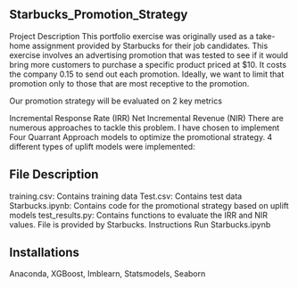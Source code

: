 ## Starbucks_Promotion_Strategy
Project Description
This portfolio exercise was originally used as a take-home assignment provided by Starbucks for their job candidates. This exercise involves an advertising promotion that was tested to see if it would bring more customers to purchase a specific product priced at $10. It costs the company 0.15 to send out each promotion. Ideally, we want to limit that promotion only to those that are most receptive to the promotion.

Our promotion strategy will be evaluated on 2 key metrics

Incremental Response Rate (IRR)
Net Incremental Revenue (NIR)
There are numerous approaches to tackle this problem. I have chosen to implement Four Quarrant Approach models to optimize the promotional strategy. 4 different types of uplift models were implemented:

## File Description
training.csv: Contains training data
Test.csv: Contains test data
Starbucks.ipynb: Contains code for the promotional strategy based on uplift models
test_results.py: Contains functions to evaluate the IRR and NIR values. File is provided by Starbucks.
Instructions
Run Starbucks.ipynb
## Installations
Anaconda, XGBoost, Imblearn, Statsmodels, Seaborn

